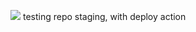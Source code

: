![](https://github.com/gugaiz/test_labels_actions/workflows/deploy/badge.svg)
testing repo staging, with deploy action
